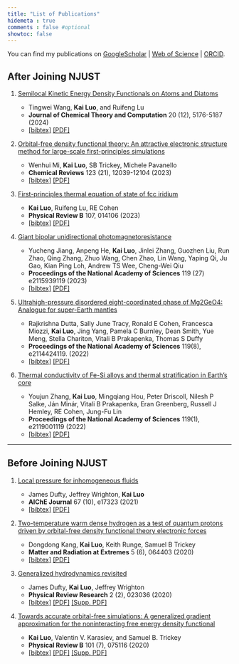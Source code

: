 ```yaml
---
title: "List of Publications"
hidemeta : true
comments : false #optional
showtoc: false
---
```


You can find my publications on [GoogleScholar](https://scholar.google.com/citations?hl=en&user=5byAayIAAAAJ) | [Web of Science](https://www.webofscience.com/wos/author/record/O-3048-2018) | [ORCID](https://orcid.org/0000-0002-3802-0029).

## After Joining NJUST
1. [Semilocal Kinetic Energy Density Functionals on Atoms and Diatoms](https://doi.org/10.1021/acs.jctc.4c00532) 

   - Tingwei Wang, **Kai Luo**, and Ruifeng Lu 
   - **Journal of Chemical Theory and Computation**  20 (12), 5176-5187 (2024) 
   - [[bibtex]](./Wang2024_JCTC.bib) [[PDF]]()

1. [Orbital-free density functional theory: An attractive electronic structure method for large-scale first-principles simulations](https://doi.org/10.1021/acs.chemrev.2c00758)
   - Wenhui Mi, **Kai Luo**, SB Trickey, Michele Pavanello 
   - **Chemical Reviews** 123 (21), 12039-12104 (2023) 
   - [[bibtex]](./Mi2023_ChemRev.bib) [[PDF]]()

1. [First-principles thermal equation of state of fcc iridium](https://doi.org/10.1103/PhysRevB.107.014106)
   - **Kai Luo**, Ruifeng Lu, RE Cohen 
   - **Physical Review B** 107, 014106 (2023) 
   - [[bibtex]](./Luo2023_PRB.bibtex) [[PDF]]()

1. [Giant bipolar unidirectional photomagnetoresistance](https://doi.org/10.1073/pnas.2115939119)
   - Yucheng Jiang, Anpeng He, **Kai Luo**, Jinlei Zhang, Guozhen Liu, Run Zhao, Qing Zhang, Zhuo Wang, Chen Zhao, Lin Wang, Yaping Qi, Ju Gao, Kian Ping Loh, Andrew TS Wee, Cheng-Wei Qiu 
   - **Proceedings of the National Academy of Sciences**  119 (27) e2115939119 (2023) 
   - [[bibtex]](./Jiang2023_PNAS.bib) [[PDF]]()
   
1. [Ultrahigh-pressure disordered eight-coordinated phase of Mg2GeO4: Analogue for super-Earth mantles](https://doi.org/10.1073/pnas.2114424119)

   - Rajkrishna Dutta, Sally June Tracy, Ronald E Cohen, Francesca Miozzi, **Kai Luo**, Jing Yang, Pamela C Burnley, Dean Smith, Yue Meng, Stella Chariton, Vitali B Prakapenka, Thomas S Duffy 
   - **Proceedings of the National Academy of Sciences** 119(8), e2114424119. (2022) 
   - [[bibtex]](./Dutta2022_PNAS.bib) [[PDF]]()

1. [Thermal conductivity of Fe-Si alloys and thermal stratification in Earth’s core](https://doi.org/10.1073/pnas.2119001119)
   - Youjun Zhang, **Kai Luo**, Mingqiang Hou, Peter Driscoll, Nilesh P Salke, Ján Minár, Vitali B Prakapenka, Eran Greenberg, Russell J Hemley, RE Cohen, Jung-Fu Lin 
   - **Proceedings of the National Academy of Sciences** 119(1), e2119001119 (2022) 
   - [[bibtex]](./Zhang2022_PNAS.bib) [[PDF]]()
   

<!-- 2. **Machine Learning in Data Science**
   - *Authors:* Alice Johnson, Bob Williams
   - *Publication Details:* Data Science Journal, 2022
   - [PDF](/path/to/publication2.pdf) | [Link](https://example.com/pub2)

3. **Advanced Techniques in Computational Biology**
   - *Authors:* Charlie Brown, Diana Prince
   - *Publication Details:* Bioinformatics Review, 2021
   - [PDF](/path/to/publication3.pdf) | [Link](https://example.com/pub3)

4. **Cybersecurity: Challenges and Solutions**
   - *Authors:* Eve White, Frank Black
   - *Publication Details:* Security Journal, 2020
   - [PDF](/path/to/publication4.pdf) | [Link](https://example.com/pub4)

5. **Data Visualization: Tools and Techniques**
   - *Authors:* Jane Doe, Diana Prince
   - *Publication Details:* Visualization Magazine, 2019
   - [PDF](/path/to/publication5.pdf) | [Link](https://example.com/pub5) -->

<!-- Add more publications as needed -->
---
## Before Joining NJUST

1. [Local pressure for inhomogeneous fluids](https://doi.org/10.1002/aic.17037)
   - James Dufty, Jeffrey Wrighton, **Kai Luo**
   - **AIChE Journal** 67 (10), e17323 (2021)
   - [[bibtex]](./Dufty2021_AICHE.bib) [[PDF]]()

1. [Two-temperature warm dense hydrogen as a test of quantum protons driven by orbital-free density functional theory electronic forces](https://doi.org/10.1063/5.0025164)
   - Dongdong Kang, **Kai Luo**, Keith Runge, Samuel B Trickey
   - **Matter and Radiation at Extremes** 5 (6), 064403 (2020)
   - [[bibtex]](./Kang2020_MRE.bib) [[PDF]]()

1. [Generalized hydrodynamics revisited](https://doi.org/10.1103/PhysRevResearch.2.023036)
   - James Dufty, **Kai Luo**, Jeffrey Wrighton
   - **Physical Review Research**  2 (2), 023036 (2020)
   - [[bibtex]](./Dufty2020_PRR.bib) [[PDF]]() [[Supp. PDF]](./SupMat_resub.pdf)


1. [Towards accurate orbital-free simulations: A generalized gradient approximation for the noninteracting free energy density functional](https://doi.org/10.1103/PhysRevB.101.075116)
   - **Kai Luo**, Valentin V. Karasiev, and Samuel B. Trickey
   - **Physical Review B** 101 (7), 075116 (2020)
   - [[bibtex]](./Luo2020_PRB.bib) [[PDF]]() [[Supp. PDF]](./LuoPRB_SuppMaterials.pdf)

